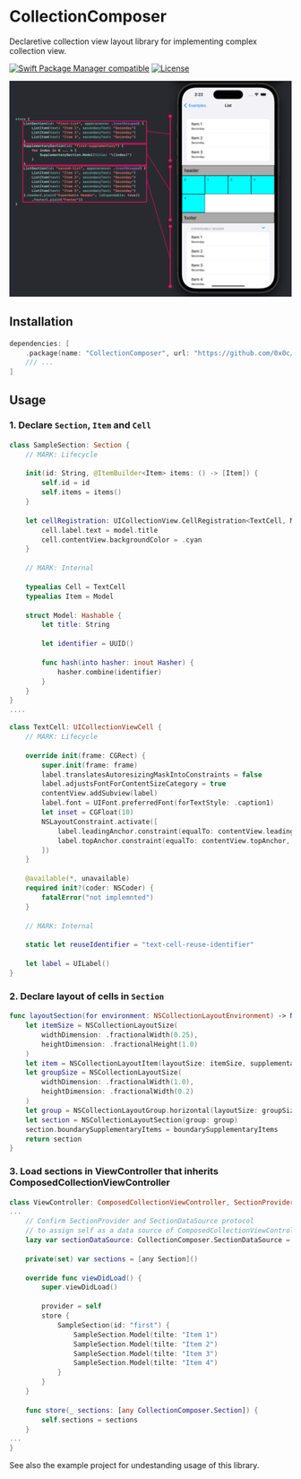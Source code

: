 # CollectionComposer

Declaretive collection view layout library for implementing complex collection view.

[![Swift Package Manager compatible](https://img.shields.io/badge/Swift_Package_Manager-compatible-orange)](https://swift.org/package-manager/)
[![License](https://img.shields.io/badge/license-MIT-blue.svg)](https://opensource.org/licenses/mit)

![](Images/ss1.png)

## Installation

```swift
dependencies: [
    .package(name: "CollectionComposer", url: "https://github.com/0x0c/CollectionComposer.git", from: "1.0.0"),
    /// ...
]
```

## Usage

### 1. Declare `Section`, `Item` and `Cell`

```swift
class SampleSection: Section {
    // MARK: Lifecycle

    init(id: String, @ItemBuilder<Item> items: () -> [Item]) {
        self.id = id
        self.items = items()
    }

    let cellRegistration: UICollectionView.CellRegistration<TextCell, Model>! = UICollectionView.CellRegistration<TextCell, Model> { cell, _, model in
        cell.label.text = model.title
        cell.contentView.backgroundColor = .cyan
    }

    // MARK: Internal

    typealias Cell = TextCell
    typealias Item = Model

    struct Model: Hashable {
        let title: String

        let identifier = UUID()

        func hash(into hasher: inout Hasher) {
            hasher.combine(identifier)
        }
    }
}
....
```


```swift
class TextCell: UICollectionViewCell {
    // MARK: Lifecycle

    override init(frame: CGRect) {
        super.init(frame: frame)
        label.translatesAutoresizingMaskIntoConstraints = false
        label.adjustsFontForContentSizeCategory = true
        contentView.addSubview(label)
        label.font = UIFont.preferredFont(forTextStyle: .caption1)
        let inset = CGFloat(10)
        NSLayoutConstraint.activate([
            label.leadingAnchor.constraint(equalTo: contentView.leadingAnchor, constant: inset),
            label.topAnchor.constraint(equalTo: contentView.topAnchor, constant: inset)
        ])
    }

    @available(*, unavailable)
    required init?(coder: NSCoder) {
        fatalError("not implemnted")
    }

    // MARK: Internal

    static let reuseIdentifier = "text-cell-reuse-identifier"

    let label = UILabel()
}
```

### 2. Declare layout of cells in `Section`

```swift
func layoutSection(for environment: NSCollectionLayoutEnvironment) -> NSCollectionLayoutSection {
    let itemSize = NSCollectionLayoutSize(
        widthDimension: .fractionalWidth(0.25),
        heightDimension: .fractionalHeight(1.0)
    )
    let item = NSCollectionLayoutItem(layoutSize: itemSize, supplementaryItems: [])
    let groupSize = NSCollectionLayoutSize(
        widthDimension: .fractionalWidth(1.0),
        heightDimension: .fractionalWidth(0.2)
    )
    let group = NSCollectionLayoutGroup.horizontal(layoutSize: groupSize, subitems: [item])
    let section = NSCollectionLayoutSection(group: group)
    section.boundarySupplementaryItems = boundarySupplementaryItems
    return section
}
```

### 3. Load sections in ViewController that inherits ComposedCollectionViewController

```swift
class ViewController: ComposedCollectionViewController, SectionProvider, SectionDataSource {
...
    // Confirm SectionProvider and SectionDataSource protocol
    // to assign self as a data source of ComposedCollectionViewController
    lazy var sectionDataSource: CollectionComposer.SectionDataSource = self

    private(set) var sections = [any Section]()

    override func viewDidLoad() {
        super.viewDidLoad()

        provider = self
        store {
            SampleSection(id: "first") {
                SampleSection.Model(tilte: "Item 1")
                SampleSection.Model(tilte: "Item 2")
                SampleSection.Model(tilte: "Item 3")
                SampleSection.Model(tilte: "Item 4")
            }
        }
    }

    func store(_ sections: [any CollectionComposer.Section]) {
        self.sections = sections
    }
...
}
```

See also the example project for undestanding usage of this library.
